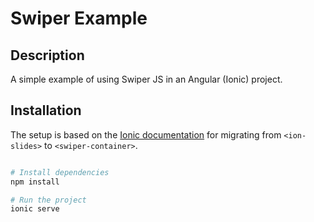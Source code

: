 # Swiper Example

## Description

A simple example of using Swiper JS in an Angular (Ionic) project.

## Installation

The setup is based on the [Ionic documentation](https://ionicframework.com/docs/angular/slides#getting-started) for migrating from `<ion-slides>` to `<swiper-container>`.

```bash

# Install dependencies
npm install

# Run the project
ionic serve
```
